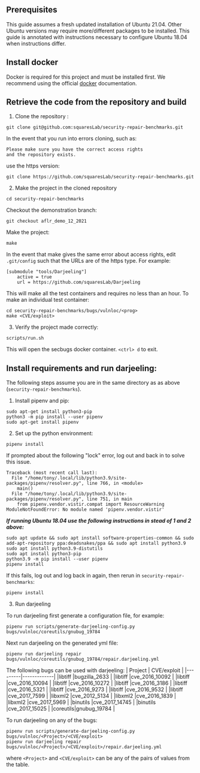 ## Prerequisites
This guide assumes a fresh updated installation of Ubuntu 21.04. Other Ubuntu versions
may require more/different packages to be installed. This guide is annotated with
instructions necessary to configure Ubuntu 18.04 when instructions differ. 

## Install docker
Docker is required for this project and must be installed first. We recommend using the official
[docker](https://docs.docker.com/engine/install/ubuntu/) documentation.
## Retrieve the code from the repository and build
1. Clone the repository :
~~~
git clone git@github.com:squaresLab/security-repair-benchmarks.git
~~~
In the event that you run into errors cloning, such as:
~~~
Please make sure you have the correct access rights
and the repository exists.
~~~
use the https version: 
~~~
git clone https://github.com/squaresLab/security-repair-benchmarks.git
~~~
2. Make the project in the cloned repository
~~~
cd security-repair-benchmarks
~~~
Checkout the demonstration branch:
~~~
git checkout aflr_demo_12_2021
~~~
Make the project:
~~~
make
~~~
In the event that make gives the same error about access rights, edit `.git/config` such
that the URLs are of the https type. For example:
~~~
[submodule "tools/Darjeeling"]
	active = true
	url = https://github.com/squaresLab/Darjeeling

~~~
This will make all the test containers and requires no less than an hour.
To make an individual test container: 
~~~
cd security-repair-benchmarks/bugs/vulnloc/<prog>
make <CVE/exploit>
~~~

3. Verify the project made correctly:
~~~
scripts/run.sh
~~~
This will open the secbugs docker container. `<ctrl> d` to exit.

## Install requirements and run darjeeling:
The following steps assume you are in the same directory as as above (`security-repair-benchmarks`).
1. Install pipenv and pip:
~~~
sudo apt-get install python3-pip
python3 -m pip install --user pipenv
sudo apt-get install pipenv
~~~
2. Set up the python environment:
~~~
pipenv install
~~~
If prompted about the following "lock" error, log out and back in to solve this issue.
~~~
Traceback (most recent call last):
  File "/home/tony/.local/lib/python3.9/site-packages/pipenv/resolver.py", line 766, in <module>
    main()
  File "/home/tony/.local/lib/python3.9/site-packages/pipenv/resolver.py", line 751, in main
    from pipenv.vendor.vistir.compat import ResourceWarning
ModuleNotFoundError: No module named 'pipenv.vendor.vistir'
~~~


***If running Ubuntu 18.04 use the following instructions in stead of 1 and 2 above:***
~~~
sudo apt update && sudo apt install software-properties-common && sudo add-apt-repository ppa:deadsnakes/ppa && sudo apt install python3.9
sudo apt install python3.9-distutils
sudo apt install python3-pip
python3.9 -m pip install --user pipenv
pipenv install
~~~
If this fails, log out and log back in again, then rerun in `security-repair-benchmarks`:
~~~
pipenv install
~~~

3. Run darjeeling


To run darjeeling first generate a configuration file, for example: 
~~~
pipenv run scripts/generate-darjeeling-config.py bugs/vulnloc/coreutils/gnubug_19784
~~~
Next run darjeeling on the generated yml file:
~~~
pipenv run darjeeling repair bugs/vulnloc/coreutils/gnubug_19784/repair.darjeeling.yml
~~~
The following bugs can be used with darjeeling:
| Project | CVE/exploit |
|---------|-------------|
|libtiff  |bugzilla_2633    |
|libtiff  |cve_2016_10092   |
|libtiff  |cve_2016_10094   |
|libtiff  |cve_2016_10272   |
|libtiff  |cve_2016_3186    |
|libtiff  |cve_2016_5321    |
|libtiff  |cve_2016_9273    |
|libtiff  |cve_2016_9532    |
|libtiff  |cve_2017_7599    |
|libxml2  |cve_2012_5134    |
|libxml2  |cve_2016_1839    |
|libxml2  |cve_2017_5969    |
|binutils |cve_2017_14745   |
|binutils |cve_2017_15025   | 
|coreutils|gnubug_19784     |

To run darjeeling on any of the bugs:
~~~
pipenv run scripts/generate-darjeeling-config.py bugs/vulnloc/<Project>/<CVE/exploit>
pipenv run darjeeling repair bugs/vulnloc/<Project>/<CVE/exploit>/repair.darjeeling.yml
~~~
where `<Project>` and `<CVE/exploit>` can be any of the pairs of values from the table.
